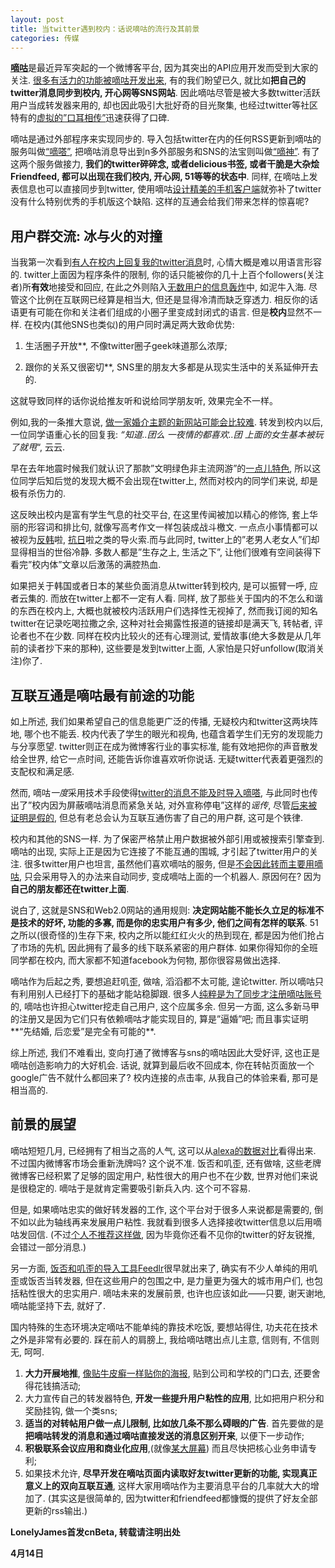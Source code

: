```yaml
---
layout: post
title: 当twitter遇到校内：话说嘀咕的流行及其前景
categories: 传媒
---
```


[**嘀咕**](http://digu.com/)是最近异军突起的一个微博客平台, 因为其突出的API应用开发而受到大家的关注. [很多有活力的功能被嘀咕开发出来](http://www.mcgeek.cn/will-digu-be-the-chinese-ver-twitter/), 有的我们盼望已久, 就比如**把自己的twitter消息同步到校内, 开心网等SNS网站**. 因此嘀咕尽管是被大多数twitter活跃用户当成转发器来用的, 却也因此吸引大批好奇的目光聚集, 也经过twitter等社区特有的[虚拟的”口耳相传”](http://search.twitter.com/search?q=%E5%98%80%E5%92%95)迅速获得了口碑.

嘀咕是通过外部程序来实现同步的. 导入包括twitter在内的任何RSS更新到嘀咕的服务叫做[“嘀嗒”](http://digufeed.com/), 把嘀咕消息导出到n多外部服务和SNS的法宝则叫做[“嘀神”](http://www.digusync.com/). 有了这两个服务做接力, **我们的twitter碎碎念, 或者delicious书签, 或者干脆是大杂烩Friendfeed, 都可以出现在我们校内, 开心网, 51等等的状态中**. 同样, 在嘀咕上发表信息也可以直接同步到twitter, 使用嘀咕[设计精美的手机客户端](http://www.huotu.com/)就弥补了twitter没有什么特别优秀的手机版这个缺陷. 这样的互通会给我们带来怎样的惊喜呢?

## 用户群交流: 冰与火的对撞

当我第一次看到[有人在校内上回复我的twitter消息](https://twitter.com/lishuhang/status/1509016024)时, 心情大概是难以用语言形容的. twitter上面因为程序条件的限制, 你的话只能被你的几十上百个followers(关注者)所**有效**地接受和回应, 在此之外则陷入[无数用户的信息轰炸](http://twittervision.com/)中, 如泥牛入海. 尽管这个比例在互联网已经算是相当大, 但还是显得冷清而缺乏穿透力. 相反你的话语更有可能在你和关注者们组成的小圈子里变成封闭式的语言. 但是**校内**显然不一样. 在校内(其他SNS也类似)的用户同时满足两大致命优势:

1. 生活圈子开放**, 不像twitter圈子geek味道那么浓厚;

2. 跟你的关系又很密切**, SNS里的朋友大多都是从现实生活中的关系延伸开去的.

这就导致同样的话你说给推友听和说给同学朋友听, 效果完全不一样。

例如,我的一条推大意说, [做一家婚介主题的新网站可能会比较难](https://twitter.com/lishuhang/status/1509194628). 转发到校内以后, 一位同学语重心长的回复我: *“知道..团么 一夜情的都喜欢..团 上面的女生基本被玩了就甩*“, 云云. 

早在去年地震时候我们就认识了那款”文明绿色非主流网游”的[一点儿特色](http://www.cnbeta.com/articles/56515.htm), 所以这位同学后知后觉的发现大概不会出现在twitter上, 然而对校内的同学们来说, 却是极有杀伤力的. 

这反映出校内是富有学生气息的社交平台, 在这里传闻被加以精心的修饰, 套上华丽的形容词和排比句, 就像写高考作文一样包装成战斗檄文. 一点点小事情都可以被视为[反韩](http://movie.xiaonei.com/discuss.do?d=detail&id=80025)啦, [抗日](http://www.google.cn/search?hl=zh-CN&q=%E6%97%A5%E6%9C%AC+site%3Axiaonei.com&sourceid=navclient-ff&rlz=1B3GGGL_zh-CNCN322CN323&ie=UTF-8)啦之类的导火索.而与此同时, twitter上的”老男人老女人”们却显得相当的世俗冷静. 多数人都是”生存之上, 生活之下”, 让他们很难有空间装得下看完”校内体”文章以后激荡的满腔热血.

如果把关于韩国或者日本的某些负面消息从twitter转到校内, 是可以振臂一呼, 应者云集的. 而放在twitter上都不一定有人看. 同样, 放了那些关于国内的不怎么和谐的东西在校内上, 大概也就被校内活跃用户们选择性无视掉了, 然而我订阅的知名twitter在记录吃喝拉撒之余, 这种对社会揭露性报道的链接却是满天飞, 转帖者, 评论者也不在少数. 同样在校内比较火的还有心理测试, 爱情故事(绝大多数是从几年前的读者抄下来的那种), 这些要是发到twitter上面, 人家怕是只好unfollow(取消关注)你了.

## 互联互通是嘀咕最有前途的功能

如上所述, 我们如果希望自己的信息能更广泛的传播, 无疑校内和twitter这两块阵地, 哪个也不能丢. 校内代表了学生的眼光和视角, 也蕴含着学生们无穷的发现能力与分享愿望. twitter则正在成为微博客行业的事实标准, 能有效地把你的声音散发给全世界, 给它一点时间, 还能告诉你谁喜欢听你说话. 无疑twitter代表着更强烈的支配权和满足感. 

然而, 嘀咕*一度*采用技术手段使得[twitter的消息不能及时导入嘀嗒](http://twitter.com/ZhiShu/status/1418132184), 与此同时也传出了”校内因为屏蔽嘀咕消息而紧急关站, 对外宣称停电”这样的*谣传*, 尽管[后来被证明是假的](http://twitter.com/lishuhang/status/1509189473), 但总有老总会认为互联互通伤害了自己的用户群, 这可是个铁律.

校内和其他的SNS一样. 为了保密严格禁止用户数据被外部引用或被搜索引擎查到. 嘀咕的出现, 实际上正是因为它连接了不能互通的围城, 才引起了twitter用户的关注. 很多twitter用户也坦言, 虽然他们喜欢嘀咕的服务, 但是[不会因此转而主要用嘀咕](http://twitter.com/ZhiShu/status/1416584338), 只会采用导入的办法来自动同步, 变成嘀咕上面的一个机器人. 原因何在? 因为**自己的朋友都还在twitter上面**.

说白了, 这就是SNS和Web2.0网站的通用规则: **决定网站能不能长久立足的标准不是技术的好坏, 功能的多寡, 而是你的忠实用户有多少, 他们之间有怎样的联系**. 51之所以(很奇怪的)生存下来, 校内之所以能红红火火的热到现在, 都是因为他们抢占了市场的先机, 因此拥有了最多的线下联系紧密的用户群体. 如果你得知你的全班同学都在校内, 而大家都不知道facebook为何物, 那你很容易做出选择.

嘀咕作为后起之秀, 要想追赶叽歪, 做啥, 滔滔都不太可能, 遑论twitter. 所以嘀咕只有利用别人已经打下的基础才能站稳脚跟. 很多人[纯粹是为了同步才注册嘀咕账号](http://twitter.com/wintbros/status/1501402900)的, 嘀咕也许担心twitter挖走自己用户, 这个应属多余. 但另一方面, 这么多新马甲的注册又是因为它们只有依赖嘀咕才能实现目的, 算是”逼婚”吧; 而且事实证明**“先结婚, 后恋爱”是完全有可能的**.

综上所述, 我们不难看出, 变向打通了微博客与sns的嘀咕因此大受好评, 这也正是嘀咕创造影响力的大好机会. 话说, 就算到最后收不回成本, 你在转帖页面放一个google广告不就什么都回来了? 校内连接的点击率, 从我自己的体验来看, 那可是相当高的.

## 前景的展望

嘀咕短短几月, 已经拥有了相当之高的人气, 这可以从[alexa的数据对比](http://www.youweilin.com/archives/internet/web-2/digu-a-new-microblog.html)看得出来. 不过国内微博客市场会重新洗牌吗? 这个说不准. 饭否和叽歪, 还有做啥, 这些老牌微博客已经积累了足够的固定用户, 粘性很大的用户也不在少数, 世界对他们来说是很稳定的. 嘀咕于是就肯定需要吸引新兵入内. 这个可不容易. 

但是, 如果嘀咕忠实的做好转发器的工作, 这个平台对于很多人来说都是需要的, 倒不如以此为轴线再来发展用户粘性. 我就看到很多人选择接收twitter信息以后用嘀咕发回信. (不过[个人不推荐这样做](http://twitter.com/lishuhang/status/1501851306), 因为毕竟你还看不见你的twitter的好友锐推, 会错过一部分消息.)

另一方面, [饭否和叽歪的导入工具Feedlr](http://www.thws.cn/articles/feedlr-feed-blog-to-twitter-jiwaide-and-fanfou.html)很早就出来了, 确实有不少人单纯的用叽歪或饭否当转发器, 但在这些用户的包围之中, 是力量更为强大的城市用户们, 也包括粘性很大的忠实用户. 嘀咕未来的发展前景, 也许也应该如此——只要, 谢天谢地, 嘀咕能坚持下去, 就好了.

国内特殊的生态环境决定嘀咕不能单纯的靠技术吃饭, 要想站得住, 功夫花在技术之外是非常有必要的. 踩在前人的肩膀上, 我给嘀咕瞎出点儿主意, 信则有, 不信则无, 呵呵.

1. **大力开展地推**, [像贴牛皮癣一样贴你的海报](http://www.skycn.com/article/13362.html), 贴到公司和学校的门口去, 还要舍得花钱搞活动;
2. 大力宣传自己的转发器特色, **开发一些提升用户粘性的应用**, 比如把用户积分和奖励挂钩, 做一个类sns;
3. **适当的对转帖用户做一点儿限制, 比如放几条不那么碍眼的广告**. 首先要做的是**把嘀咕转发的消息和通过嘀咕直接发送的消息区别开来**, 以便下一步动作;
4. **积极联系会议应用和商业化应用**,(就像[某大屏幕](http://es.jiwai.com/)) 而且尽快把核心业务申请专利;
5. 如果技术允许, **尽早开发在嘀咕页面内读取好友twitter更新的功能, 实现真正意义上的双向互联互通**, 这样大家用嘀咕作为主要消息平台的几率就大大的增加了. (其实这是很简单的, 因为twitter和friendfeed都慷慨的提供了好友全部更新的rss输出.)

**LonelyJames首发cnBeta, 转载请注明出处**

**4月14日**